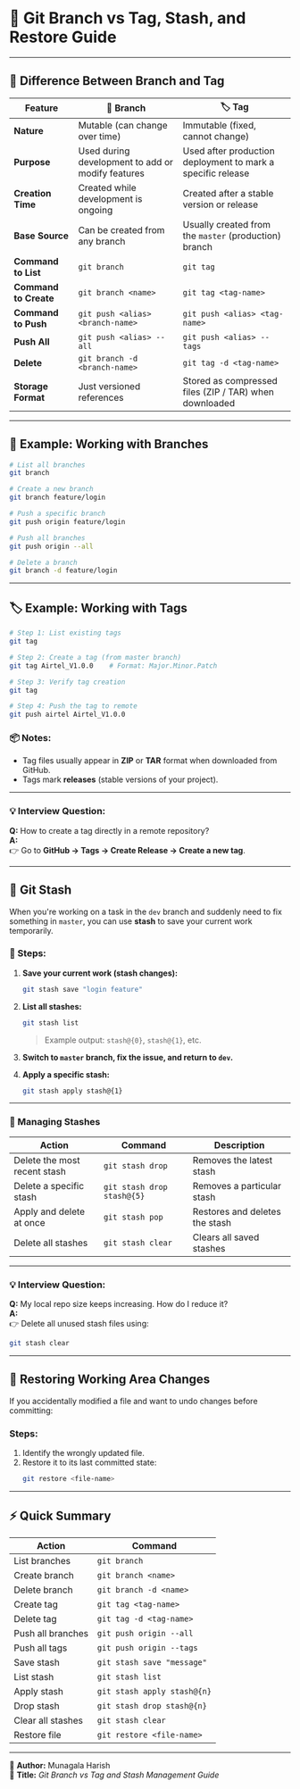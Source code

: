 # 🌿 Git Branch vs Tag, Stash, and Restore Guide

---

## 🧩 Difference Between Branch and Tag

| Feature | 🌿 **Branch** | 🏷️ **Tag** |
|----------|---------------|-------------|
| **Nature** | Mutable (can change over time) | Immutable (fixed, cannot change) |
| **Purpose** | Used during development to add or modify features | Used after production deployment to mark a specific release |
| **Creation Time** | Created while development is ongoing | Created after a stable version or release |
| **Base Source** | Can be created from any branch | Usually created from the `master` (production) branch |
| **Command to List** | `git branch` | `git tag` |
| **Command to Create** | `git branch <name>` | `git tag <tag-name>` |
| **Command to Push** | `git push <alias> <branch-name>` | `git push <alias> <tag-name>` |
| **Push All** | `git push <alias> --all` | `git push <alias> --tags` |
| **Delete** | `git branch -d <branch-name>` | `git tag -d <tag-name>` |
| **Storage Format** | Just versioned references | Stored as compressed files (ZIP / TAR) when downloaded |

---

## 🧠 Example: Working with Branches

```bash
# List all branches
git branch

# Create a new branch
git branch feature/login

# Push a specific branch
git push origin feature/login

# Push all branches
git push origin --all

# Delete a branch
git branch -d feature/login
```

---

## 🏷️ Example: Working with Tags

```bash
# Step 1: List existing tags
git tag

# Step 2: Create a tag (from master branch)
git tag Airtel_V1.0.0    # Format: Major.Minor.Patch

# Step 3: Verify tag creation
git tag

# Step 4: Push the tag to remote
git push airtel Airtel_V1.0.0
```

### 📦 Notes:
- Tag files usually appear in **ZIP** or **TAR** format when downloaded from GitHub.
- Tags mark **releases** (stable versions of your project).

---

### 💡 Interview Question:  
**Q:** How to create a tag directly in a remote repository?  
**A:**  
👉 Go to **GitHub → Tags → Create Release → Create a new tag**.

---

## 🧰 Git Stash

When you're working on a task in the `dev` branch and suddenly need to fix something in `master`, you can use **stash** to save your current work temporarily.

### 📘 Steps:

1. **Save your current work (stash changes):**
   ```bash
   git stash save "login feature"
   ```

2. **List all stashes:**
   ```bash
   git stash list
   ```
   > Example output: `stash@{0}`, `stash@{1}`, etc.

3. **Switch to `master` branch, fix the issue, and return to `dev`.**

4. **Apply a specific stash:**
   ```bash
   git stash apply stash@{1}
   ```

---

### 🧹 Managing Stashes

| Action | Command | Description |
|--------|----------|-------------|
| Delete the most recent stash | `git stash drop` | Removes the latest stash |
| Delete a specific stash | `git stash drop stash@{5}` | Removes a particular stash |
| Apply and delete at once | `git stash pop` | Restores and deletes the stash |
| Delete all stashes | `git stash clear` | Clears all saved stashes |

---

### 💡 Interview Question:  
**Q:** My local repo size keeps increasing. How do I reduce it?  
**A:**  
👉 Delete all unused stash files using:  
```bash
git stash clear
```

---

## 🔁 Restoring Working Area Changes

If you accidentally modified a file and want to undo changes before committing:

### Steps:
1. Identify the wrongly updated file.
2. Restore it to its last committed state:
   ```bash
   git restore <file-name>
   ```

---

## ⚡ Quick Summary

| Action | Command |
|--------|----------|
| List branches | `git branch` |
| Create branch | `git branch <name>` |
| Delete branch | `git branch -d <name>` |
| Create tag | `git tag <tag-name>` |
| Delete tag | `git tag -d <tag-name>` |
| Push all branches | `git push origin --all` |
| Push all tags | `git push origin --tags` |
| Save stash | `git stash save "message"` |
| List stash | `git stash list` |
| Apply stash | `git stash apply stash@{n}` |
| Drop stash | `git stash drop stash@{n}` |
| Clear all stashes | `git stash clear` |
| Restore file | `git restore <file-name>` |

---

📘 **Author:** Munagala Harish  
📅 **Title:** *Git Branch vs Tag and Stash Management Guide*
